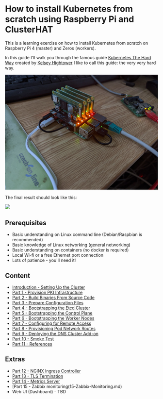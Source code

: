 # How to install Kubernetes from scratch using Raspberry Pi and ClusterHAT 

This is a learning exercise on how to install Kubernetes from scratch on Raspberry Pi 4 (master) and Zeros (workers). 

In this guide I'll walk you through the famous guide [Kubernetes The Hard Way](https://github.com/kelseyhightower/kubernetes-the-hard-way) created by [Kelsey Hightower](https://github.com/kelseyhightower) I like to call this guide: the very very hard way. 

<img src="img/rasbperrypi-clusterhat.jpg" width="720">

The final result should look like this:

<img src="img/kubernetes-running.png" width="720">

## Prerequisites

* Basic understanding on Linux command line (Debian/Raspbian is recommended)
* Basic knowledge of Linux networking (general networking)
* Basic understanding on containers (no docker is required)
* Local Wi-fi or a free Ethernet port connection 
* Lots of patience - you'll need it! 

## Content

- [Introduction - Setting Up the Cluster](00-Intro.md)
- [Part 1 - Provision PKI Infrastructure](01-PKI.md)
- [Part 2 - Build Binaries From Source Code](02-Build-Binaries.md)
- [Part 3 - Prepare Configuration Files](03-Prepare-Config.md)
- [Part 4 - Bootstrapping the Etcd Cluster](04-Etcd.md)
- [Part 5 - Bootstrapping the Control Plane](05-Control-Plane.md)
- [Part 6 - Bootstrapping the Worker Nodes](06-Worker-Nodes.md)
- [Part 7 - Configuring for Remote Access](07-Remote-Access.md)
- [Part 8 - Provisioning Pod Network Routes](08-Network-Routes.md)
- [Part 9 - Deploying the DNS Cluster Add-on](09-Core-DNS.md)
- [Part 10 - Smoke Test](10-Smoke-Test.md)
- [Part 11 - References](11-References.md)

## Extras
- [Part 12 - NGINX Ingress Controller](12-Ingress-Controller.md)
- [Part 13 - TLS Termination](13-TLS-Termination.md)
- [Part 14 - Metrics Server](14-Metrics-Server.md)
- [Part 15 - Zabbix monitoring(15-Zabbix-Monitoring.md)
- Web UI (Dashboard) - TBD